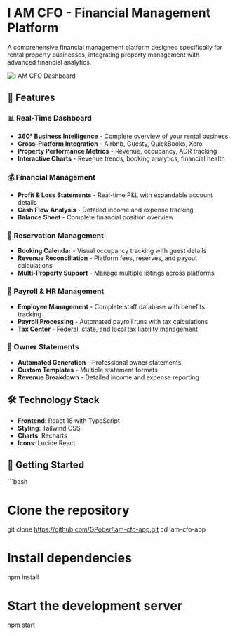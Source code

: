 # I AM CFO - Financial Management Platform

A comprehensive financial management platform designed specifically for rental property businesses, integrating property management with advanced financial analytics.

![I AM CFO Dashboard](https://img.shields.io/badge/Built%20with-React%20%7C%20TypeScript%20%7C%20Tailwind-blue)

## 🚀 Features

### 📊 Real-Time Dashboard
- **360° Business Intelligence** - Complete overview of your rental business
- **Cross-Platform Integration** - Airbnb, Guesty, QuickBooks, Xero
- **Property Performance Metrics** - Revenue, occupancy, ADR tracking
- **Interactive Charts** - Revenue trends, booking analytics, financial health

### 💰 Financial Management
- **Profit & Loss Statements** - Real-time P&L with expandable account details
- **Cash Flow Analysis** - Detailed income and expense tracking
- **Balance Sheet** - Complete financial position overview

### 🏨 Reservation Management
- **Booking Calendar** - Visual occupancy tracking with guest details
- **Revenue Reconciliation** - Platform fees, reserves, and payout calculations
- **Multi-Property Support** - Manage multiple listings across platforms

### 👥 Payroll & HR Management
- **Employee Management** - Complete staff database with benefits tracking
- **Payroll Processing** - Automated payroll runs with tax calculations
- **Tax Center** - Federal, state, and local tax liability management

### 📄 Owner Statements
- **Automated Generation** - Professional owner statements
- **Custom Templates** - Multiple statement formats
- **Revenue Breakdown** - Detailed income and expense reporting

## 🛠️ Technology Stack

- **Frontend**: React 18 with TypeScript
- **Styling**: Tailwind CSS
- **Charts**: Recharts
- **Icons**: Lucide React

## 🚦 Getting Started

\`\`\`bash
# Clone the repository
git clone https://github.com/GPober/iam-cfo-app.git
cd iam-cfo-app

# Install dependencies
npm install

# Start the development server
npm start
